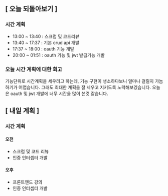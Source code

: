 ## [ 오늘 되돌아보기 ]

### 시간 계획

- 13:00 ~ 13:40 : 스크럼 및 코드리뷰
- 13:40 ~ 17:37 : 기본 crud api 개발
- 17:37 ~ 18:00 : oauth 기능 개발
- 20:00 ~ 01:51 : oauth 기능 및 jwt 발급기능 개발

### 오늘 시간 계획에 대한 회고

기능단위로 시간계획을 세우려고 하는데, 기능 구현이 생소하다보니 얼마나 걸릴지 가늠하기가 어렵습니다.
그래도 최대한 계획을 잘 세우고 지키도록 노력해보겠습니다.
오늘은 oauth 및 jwt 개발에 너무 시간을 많이 쓴것 같습니다.

## [ 내일 계획 ]

### 시간 계획

#### 오전

- 스크럼 및 코드 리뷰
- 인증 인터셉터 개발

#### 오후

- 프론트엔드 강의
- 인증 인터셉터 개발
